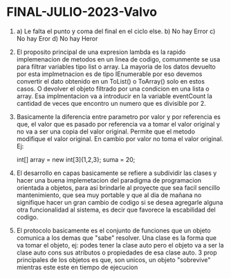 # FINAL-JULIO-2023-Valvo
1) a) Le falta el punto y coma del final en el ciclo else.
   b) No hay Error
   c) No hay Eror
   d) No hay Heror
   
2) El proposito principal de una expresion lambda es la rapido implemenacion de metodos en un linea de codigo, comunmente se usa para filtrar variables tipo list o array. La mayoria de los datos devuelto por esta implmetnacion es de tipo IEnumerable por eso devemos convertir el dato obtenido en un ToList() o ToArray() solo en estos casos. O devolver el objeto filtrado por una condicion en una lista o array. Esa implmentacion va a introducir en la variable eventCount la cantidad de veces que encontro un numero que es divisible por 2.
 
3) Basicamente la diferencia entre parametro por valor y por referencia es que, el valor que es pasado por referencia va a tomar el valor original y no va a ser una copia del valor original. Permite que el metodo modifique el valor original. En cambio por valor no toma el valor original. Ej:

     int[] array = new int[3]{1,2,3};
     suma = 20;

4) El desarrollo en capas basicamente se refiere a subdividir las clases y hacer una buena implemetacion del paradigma de programacion orientada a objetos, para asi
brindarle al proyecte que sea facil sencillo mantenimiento, que sea muy portable y que al dia de mañana no signifique hacer un gran cambio de codigo si se desea agregarle alguna otra funcionalidad al sistema, es decir que favorece la escabilidad del codigo.

5) El protocolo basicamente es el conjunto de funciones que un objeto comunica a los demas que "sabe" resolver. Una clase es la forma que va  tomar el objeto, ej: podes tener la clase auto pero el objeto va a ser la clase auto cons sus atributos o propiedades de esa clase auto.
3 prop principales de los objetos es que, son unicos, un objeto "sobrevive" mientras este este en tiempo de ejecucion  
